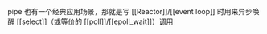

pipe 也有一个经典应用场景，那就是写 [[Reactor]]/[[event loop]] 时用来异步唤醒 [[select]]（或等价的 [[poll]]/[[epoll_wait]]）调用